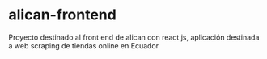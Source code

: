 # alican-frontend
Proyecto destinado al front end de alican con react js, aplicación destinada a web scraping de tiendas online en Ecuador
